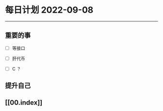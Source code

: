 
#  每日计划 2022-09-08
---
## 重要的事
- [ ]  等接口
- [ ]  肝代币
- [ ]  C ？



## 提升自己

  



## [[00.index]]










